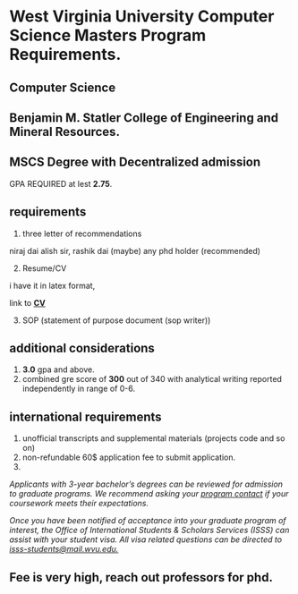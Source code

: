 # West Virginia University Computer Science Masters Program Requirements. 


## Computer Science

## Benjamin M. Statler College of Engineering and Mineral Resources. 
## MSCS Degree with Decentralized admission

GPA REQUIRED at lest **2.75**. 

## requirements

1. three letter of recommendations

niraj dai
alish sir,
rashik dai (maybe)
any phd holder (recommended)

2. Resume/CV

i have it in latex format,

link to **[CV](https://drive.google.com/file/d/1HfsAmF4oRZ2vbTdpFRBeQH9XCP6Qz4-C/view?usp=sharing)**

3. SOP (statement of purpose document (sop writer))


## additional considerations

1. **3.0** gpa and above.
2. combined gre score of **300** out of 340 with analytical writing reported independently in range of 0-6.


## international requirements

1. unofficial transcripts and supplemental materials (projects code and so on)
2. non-refundable 60$ application fee to submit application. 
3. 



*Applicants with 3-year bachelor’s degrees can be reviewed for admission to graduate programs. We recommend asking your [program contact](https://graduateadmissions.wvu.edu/academics/graduate-programs) if your coursework meets their expectations.*


*Once you have been notified of acceptance into your graduate program of interest, the Office of International Students & Scholars Services (ISSS) can assist with your student visa. All visa related questions can be directed to [isss-students@mail.wvu.edu.](https://mail.google.com/mail/u/0/?fs=1&tf=cm&source=mailto&to=isss-students@mail.wvu.edu)*



## Fee is very high, reach out professors for phd. 

